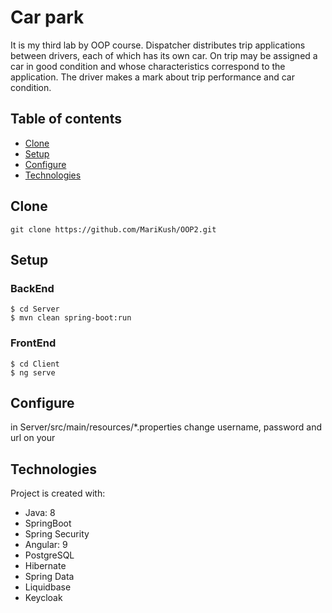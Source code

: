 # Car park
It is my third lab by OOP course. 
Dispatcher distributes trip applications between drivers, each of which has its own car. On trip may be assigned 
a car in good condition and whose characteristics correspond to the application. The driver makes a mark about
trip performance and car condition.

## Table of contents
* [Clone](#Clone)
* [Setup](#Setup)
* [Configure](#Configure)
* [Technologies](#technologies)

## Clone
```
git clone https://github.com/MariKush/OOP2.git
```

## Setup 
### BackEnd
```
$ cd Server
$ mvn clean spring-boot:run
```
### FrontEnd
```
$ cd Client
$ ng serve
```

## Configure
in Server/src/main/resources/*.properties change username, password and url on your

## Technologies
Project is created with:
* Java: 8
* SpringBoot
* Spring Security
* Angular: 9
* PostgreSQL
* Hibernate
* Spring Data
* Liquidbase
* Keycloak
